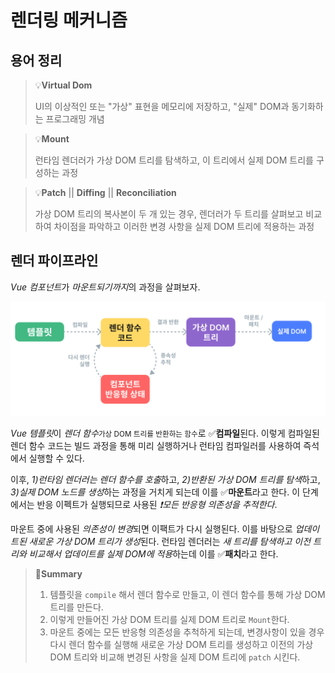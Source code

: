 # 렌더링 메커니즘

## 용어 정리

> 💡**Virtual Dom**
>
> UI의 이상적인 또는 "가상" 표현을 메모리에 저장하고, "실제" DOM과 동기화하는 프로그래밍 개념

> 💡**Mount**
>
> 런타임 렌더러가 가상 DOM 트리를 탐색하고, 이 트리에서 실제 DOM 트리를 구성하는 과정

> 💡**Patch** || **Diffing** || **Reconciliation**
>
> 가상 DOM 트리의 복사본이 두 개 있는 경우, 렌더러가 두 트리를 살펴보고 비교하여 차이점을 파악하고 이러한 변경 사항을 실제 DOM 트리에 적용하는 과정



## 렌더 파이프라인

*Vue 컴포넌트*가 *마운트되기까지*의 과정을 살펴보자.

![render pipeline](assets/render-pipeline.879c8dc5.png)

*Vue 템플릿*이 *렌더 함수*<small>가상 DOM 트리를 반환하는 함수</small>로 ✅**컴파일**된다. 이렇게 컴파일된 렌더 함수 코드는 빌드 과정을 통해 미리 실행하거나 런타임 컴파일러를 사용하여 즉석에서 실행할 수 있다. 

이후, *1)런타임 렌더러는 렌더 함수를 호출*하고, *2)반환된 가상 DOM 트리를 탐색*하고, *3)실제 DOM 노드를 생성*하는 과정을 거치게 되는데 이를 ✅**마운트**라고 한다. 이 단계에서는 반응 이펙트가 실행되므로 사용된 *❗모든 반응형 의존성을 추적한다*.

마운트 중에 사용된 *의존성이 변경*되면 이팩트가 다시 실행된다. 이를 바탕으로 *업데이트된 새로운 가상 DOM 트리가 생성*된다. 런타임 렌더러는 *새 트리를 탐색하고 이전 트리와 비교해서 업데이트를 실제 DOM에 적용*하는데 이를 ✅**패치**라고 한다.



> 🙋**Summary**
>
> 1) 템플릿을 `compile` 해서 렌더 함수로 만들고, 이 렌더 함수를 통해 가상 DOM 트리를 만든다. 
> 2) 이렇게 만들어진 가상 DOM 트리를 실제 DOM 트리로 `Mount`한다. 
> 3) 마운트 중에는 모든 반응형 의존성을 추척하게 되는데, 변경사항이 있을 경우 다시 렌더 함수를 실행해 새로운 가상 DOM 트리를 생성하고 이전의 가상 DOM 트리와 비교해 변경된 사항을 실제 DOM 트리에 `patch` 시킨다.